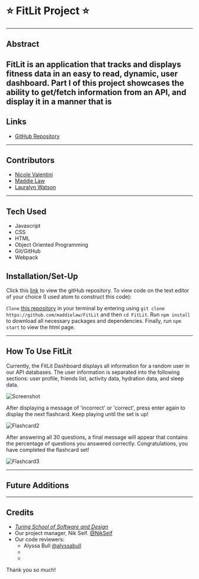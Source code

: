 # :star: **FitLit Project** :star:
___
## Abstract

FitLit is an application that tracks and displays fitness data in an easy to read, dynamic, user dashboard. Part I of this project showcases the ability to get/fetch information from an API, and display it in a manner that is
---
## Links
* [GitHub Repository](https://github.com/nvalentini21/flashcards-project)
---
## Contributors
* [Nicole Valentini](https://github.com/nvalentini21)
* [Maddie Law]()
* [Lauralyn Watson]()
---
## Tech Used
* Javascript
* CSS
* HTML
* Object Oriented Programming
* Git/GitHub
* Webpack


## Installation/Set-Up
Click this [link](https://github.com/maddielaw/FitLit) to view the gitHub repository.
To view code on the text editor of your choice (I used atom to construct this code):

`Clone` [this repository](https://github.com/maddielaw/FitLit) in your terminal by entering using `git clone https://github.com/maddielaw/FitLit` and then `cd FitLit`. Run `npm install` to download all necessary packages and dependencies. Finally, run `npm start` to view the html page.


---
## How To Use FitLit
Currently, the FitLit Dashboard displays all information for a random user in our API databases. The user information is separated into the following sections: user profile, friends list, activity data, hydration data, and sleep data.

![Screenshot](https://media.giphy.com/media/WtGJssD3nno08byQ9a/giphy.gif)

After displaying a message of 'incorrect' or 'correct', press enter again to display the next flashcard. Keep playing until the set is up!

![Flashcard2](https://media.giphy.com/media/LTcoKoFETOCsaSFWAt/giphy.gif)

After answering all 30 questions, a final message will appear that contains the percentage of questions you answered correctly. Congratulations, you have completed the flashcard set!

![Flashcard3](https://media.giphy.com/media/l9sdJAkrv2dxZmyPix/giphy.gif)

---
## Future Additions


---
## Credits
* [*Turing School of Software and Design*](turing.edu)
* Our project manager, Nik Seif. [@NikSeif](https://github.com/niksseif)
* Our code reviewers:
  * Alyssa Bull [@alyssabull](https://github.com/alyssabull)
  *
  *

Thank you so much!
